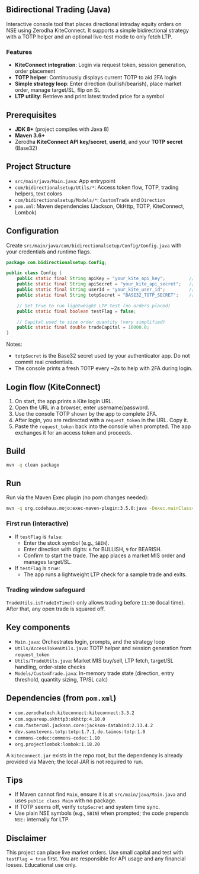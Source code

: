## Bidirectional Trading (Java)

Interactive console tool that places directional intraday equity orders on NSE using Zerodha KiteConnect. It supports a simple bidirectional strategy with a TOTP helper and an optional live-test mode to only fetch LTP.

### Features
- **KiteConnect integration**: Login via request token, session generation, order placement
- **TOTP helper**: Continuously displays current TOTP to aid 2FA login
- **Simple strategy loop**: Enter direction (bullish/bearish), place market order, manage target/SL, flip on SL
- **LTP utility**: Retrieve and print latest traded price for a symbol

## Prerequisites
- **JDK 8+** (project compiles with Java 8)
- **Maven 3.6+**
- Zerodha **KiteConnect API key/secret**, **userId**, and your **TOTP secret** (Base32)

## Project Structure
- `src/main/java/Main.java`: App entrypoint
- `com/bidirectionalsetup/Utils/*`: Access token flow, TOTP, trading helpers, text colors
- `com/bidirectionalsetup/Models/*`: `CustomTrade` and `Direction`
- `pom.xml`: Maven dependencies (Jackson, OkHttp, TOTP, KiteConnect, Lombok)

## Configuration
Create `src/main/java/com/bidirectionalsetup/Config/Config.java` with your credentials and runtime flags.

```java
package com.bidirectionalsetup.Config;

public class Config {
    public static final String apiKey = "your_kite_api_key";         // e.g., "kite123ab"
    public static final String apiSecret = "your_kite_api_secret";   // keep private
    public static final String userId = "your_kite_user_id";         // e.g., "AB1234"
    public static final String totpSecret = "BASE32_TOTP_SECRET";    // from your authenticator setup

    // Set true to run lightweight LTP test (no orders placed)
    public static final boolean testFlag = false;

    // Capital used to size order quantity (very simplified)
    public static final double tradeCapital = 10000.0;
}
```

Notes:
- `totpSecret` is the Base32 secret used by your authenticator app. Do not commit real credentials.
- The console prints a fresh TOTP every ~2s to help with 2FA during login.

## Login flow (KiteConnect)
1. On start, the app prints a Kite login URL.
2. Open the URL in a browser, enter username/password.
3. Use the console TOTP shown by the app to complete 2FA.
4. After login, you are redirected with a `request_token` in the URL. Copy it.
5. Paste the `request_token` back into the console when prompted. The app exchanges it for an access token and proceeds.

## Build
```bash
mvn -q clean package
```

## Run
Run via the Maven Exec plugin (no pom changes needed):

```bash
mvn -q org.codehaus.mojo:exec-maven-plugin:3.5.0:java -Dexec.mainClass=Main
```

### First run (interactive)
- If `testFlag` is `false`:
  - Enter the stock symbol (e.g., `SBIN`).
  - Enter direction with digits: `6` for BULLISH, `9` for BEARISH.
  - Confirm to start the trade. The app places a market MIS order and manages target/SL.
- If `testFlag` is `true`:
  - The app runs a lightweight LTP check for a sample trade and exits.

### Trading window safeguard
`TradeUtils.isTradeInTime()` only allows trading before `11:30` (local time). After that, any open trade is squared off.

## Key components
- `Main.java`: Orchestrates login, prompts, and the strategy loop
- `Utils/AccessTokenUtils.java`: TOTP helper and session generation from `request_token`
- `Utils/TradeUtils.java`: Market MIS buy/sell, LTP fetch, target/SL handling, order-state checks
- `Models/CustomTrade.java`: In-memory trade state (direction, entry threshold, quantity sizing, TP/SL calc)

## Dependencies (from `pom.xml`)
- `com.zerodhatech.kiteconnect:kiteconnect:3.3.2`
- `com.squareup.okhttp3:okhttp:4.10.0`
- `com.fasterxml.jackson.core:jackson-databind:2.13.4.2`
- `dev.samstevens.totp:totp:1.7.1`, `de.taimos:totp:1.0`
- `commons-codec:commons-codec:1.10`
- `org.projectlombok:lombok:1.18.20`

A `kiteconnect.jar` exists in the repo root, but the dependency is already provided via Maven; the local JAR is not required to run.

## Tips
- If Maven cannot find `Main`, ensure it is at `src/main/java/Main.java` and uses `public class Main` with no package.
- If TOTP seems off, verify `totpSecret` and system time sync.
- Use plain NSE symbols (e.g., `SBIN`) when prompted; the code prepends `NSE:` internally for LTP.

## Disclaimer
This project can place live market orders. Use small capital and test with `testFlag = true` first. You are responsible for API usage and any financial losses. Educational use only.
